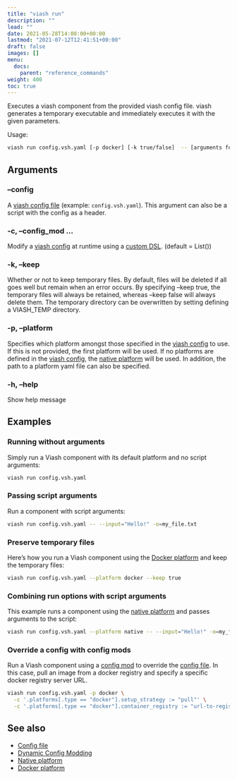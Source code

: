 ```yaml
---
title: "viash run"
description: ""
lead: ""
date: 2021-05-28T14:00:00+00:00
lastmod: "2021-07-12T12:41:51+00:00"
draft: false
images: []
menu:
  docs:
    parent: "reference_commands"
weight: 400
toc: true
---
```




Executes a viash component from the provided viash config file. viash
generates a temporary executable and immediately executes it with the
given parameters.

Usage:

``` bash
viash run config.vsh.yaml [-p docker] [-k true/false]  -- [arguments for script]
```

## Arguments

### –config

A [viash config file](/docs/reference_config/config) (example:
`config.vsh.yaml`). This argument can also be a script with the config
as a header.

### -c, –config_mod <arg>…

Modify a [viash config](/docs/reference_config/config) at runtime using
a [custom DSL](/docs/advanced/config_mods). (default = List())

### -k, –keep <arg>

Whether or not to keep temporary files. By default, files will be
deleted if all goes well but remain when an error occurs. By specifying
–keep true, the temporary files will always be retained, whereas –keep
false will always delete them. The temporary directory can be
overwritten by setting defining a VIASH_TEMP directory.

### -p, –platform <arg>

Specifies which platform amongst those specified in the [viash
config](/docs/reference_config/config) to use. If this is not provided,
the first platform will be used. If no platforms are defined in the
[viash config](/docs/reference_config/config), the [native
platform](/docs/reference_config/platform-native) will be used. In
addition, the path to a platform yaml file can also be specified.

### -h, –help

Show help message

## Examples

### Running without arguments

Simply run a Viash component with its default platform and no script
arguments:

``` bash
viash run config.vsh.yaml
```

### Passing script arguments

Run a component with script arguments:

``` bash
viash run config.vsh.yaml -- --input="Hello!" -o=my_file.txt
```

### Preserve temporary files

Here’s how you run a Viash component using the [Docker
platform](/docs/reference_config/platform-docker) and keep the temporary
files:

``` bash
viash run config.vsh.yaml --platform docker --keep true
```

### Combining run options with script arguments

This example runs a component using the [native
platform](/docs/reference_config/platform-native) and passes arguments
to the script:

``` bash
viash run config.vsh.yaml --platform native -- --input="Hello!" -o=my_file.txt
```

### Override a config with config mods

Run a Viash component using a [config mod](/docs/advanced/config_mods)
to override the [config file](/docs/reference_config/config). In this
case, pull an image from a docker registry and specify a specific docker
registry server URL.

``` bash
viash run config.vsh.yaml -p docker \
  -c '.platforms[.type == "docker"].setup_strategy := "pull"' \
  -c '.platforms[.type == "docker"].container_registry := "url-to-registry"'
```

## See also

-   [Config file](/docs/reference_config/config)
-   [Dynamic Config Modding](/docs/advanced/config_mods)
-   [Native platform](/docs/reference_config/platform-native)
-   [Docker platform](/docs/reference_config/platform-docker)
